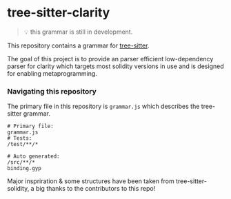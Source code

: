 # tree-sitter-clarity
> 💡 this grammar is still in development.

This repository contains a grammar for [tree-sitter](https://github.com/tree-sitter/tree-sitter).

The goal of this project is to provide an parser efficient low-dependency parser for clarity which targets most solidity versions in use and is designed for enabling metaprogramming.


### Navigating this repository
The primary file in this repository is `grammar.js` which describes the tree-sitter grammar.

```
# Primary file:
grammar.js
# Tests:
/test/**/*

# Auto generated:
/src/**/*
binding.gyp
```

Major inspriration & some structures have been taken from tree-sitter-solidity, a big thanks to the contributors to this repo!
